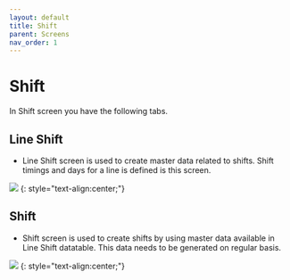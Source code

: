 ```yaml
---
layout: default
title: Shift
parent: Screens
nav_order: 1
---
```

# Shift

In Shift screen you have the following tabs.

## Line Shift
* Line Shift screen is used to create master data related to shifts. Shift timings and days for a line is defined is this screen.

![](../../../assets/images/screens/lineshift.png) 
{: style="text-align:center;"}

## Shift
* Shift screen is used to create shifts by using master data available in Line Shift datatable. This data needs to be generated on regular basis.

![](../../../assets/images/screens/shift.png)
{: style="text-align:center;"}